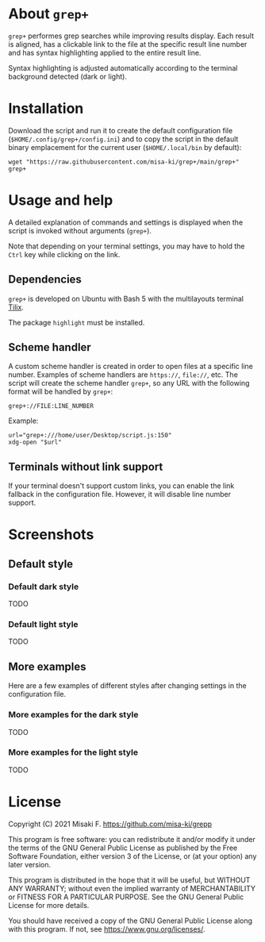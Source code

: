 # About `grep+`

`grep+` performes grep searches while improving results display. Each result is aligned, has a clickable link to the file at the specific result line number and has syntax highlighting applied to the entire result line.

Syntax highlighting is adjusted automatically according to the terminal background detected (dark or light).

# Installation

Download the script and run it to create the default configuration file (`$HOME/.config/grep+/config.ini`) and to copy the script in the default binary emplacement for the current user (`$HOME/.local/bin` by default):

	wget "https://raw.githubusercontent.com/misa-ki/grep+/main/grep+"
	grep+

# Usage and help

A detailed explanation of commands and settings is displayed when the script is invoked without arguments (`grep+`).

Note that depending on your terminal settings, you may have to hold the `Ctrl` key while clicking on the link.

## Dependencies

`grep+` is developed on Ubuntu with Bash 5 with the multilayouts terminal [Tilix](https://github.com/gnunn1/tilix).

The package `highlight` must be installed.

## Scheme handler

A custom scheme handler is created in order to open files at a specific line number. Examples of scheme handlers are `https://`, `file://`, etc. The script will create the scheme handler `grep+`, so any URL with the following format will be handled by `grep+`:

	grep+://FILE:LINE_NUMBER

Example:

	url="grep+:///home/user/Desktop/script.js:150"
	xdg-open "$url"

## Terminals without link support

If your terminal doesn't support custom links, you can enable the link fallback in the configuration file. However, it will disable line number support.

# Screenshots

## Default style

### Default dark style

TODO

### Default light style

TODO

## More examples

Here are a few examples of different styles after changing settings in the configuration file.

### More examples for the dark style

TODO

### More examples for the light style

TODO

# License

Copyright (C) 2021  Misaki F. <https://github.com/misa-ki/grepp>

This program is free software: you can redistribute it and/or modify
it under the terms of the GNU General Public License as published by
the Free Software Foundation, either version 3 of the License, or
(at your option) any later version.

This program is distributed in the hope that it will be useful,
but WITHOUT ANY WARRANTY; without even the implied warranty of
MERCHANTABILITY or FITNESS FOR A PARTICULAR PURPOSE.  See the
GNU General Public License for more details.

You should have received a copy of the GNU General Public License
along with this program.  If not, see <https://www.gnu.org/licenses/>.
